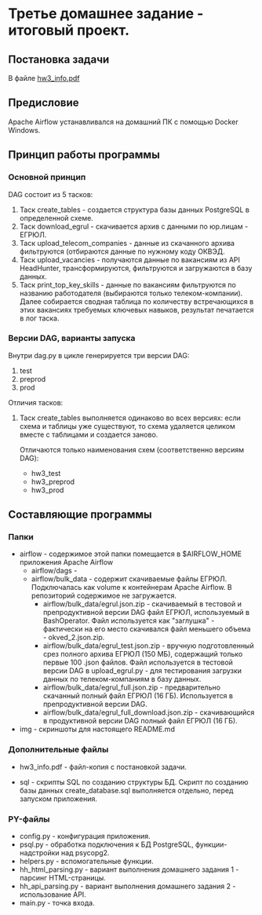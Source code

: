 # Третье домашнее задание - итоговый проект.
## Постановка задачи
В файле [hw3_info.pdf](https://github.com/borodatsik/middle-python-edu/blob/main/03_etl_airflow/hw3_info.pdf)

## Предисловие
Apache Airflow устанавливался на домашний ПК с помощью Docker Windows.

## Принцип работы программы
### Основной принцип
DAG состоит из 5 тасков:
1. Таск create_tables - cоздается структура базы данных PostgreSQL в определенной схеме.
1. Таск download_egrul - скачивается архив с данными по юр.лицам - ЕГРЮЛ.
1. Таск upload_telecom_companies - данные из скачанного архива фильтруются (отбираются данные по нужному коду ОКВЭД.
1. Таск upload_vacancies - получаются данные по вакансиям из API HeadHunter, трансформируются, фильтруются и загружаются в базу данных.
1. Таск print_top_key_skills - данные по вакансиям фильтруются по названию работодателя (выбираются только телеком-компании). Далее собирается сводная таблица по количеству встречающихся в этих вакансиях требуемых ключевых навыков, результат печатается в лог таска.
### Версии DAG, варианты запуска
Внутри dag.py в цикле генерируется три версии DAG:
1. test
1. preprod
1. prod

Отличия тасков:
1. Таск create_tables выполняется одинаково во всех версиях: если схема и таблицы уже существуют, то схема удаляется целиком вместе с таблицами и создается заново.

	Отличаются только наименования схем (соответственно версиям DAG):
	* hw3_test
	* hw3_preprod
	* hw3_prod

## Составляющие программы
### Папки
* airflow - содержимое этой папки помещается в $AIRFLOW_HOME приложения Apache Airflow
	* airflow/dags - 
	* airflow/bulk_data - содержит скачиваемые файлы ЕГРЮЛ. Подключалась как volume к контейнерам Apache Airflow.
	В репозиторий содержимое не загружается.
		* airflow/bulk_data/egrul.json.zip - скачиваемый в тестовой и препродуктивной версии DAG файл ЕГРЮЛ, используемый в BashOperator.
		Файл используется как "заглушка" - фактически на его место скачивался файл меньшего объема - okved_2.json.zip.
		* airflow/bulk_data/egrul_test.json.zip - вручную подготовленный срез полного архива ЕГРЮЛ (150 МБ), содержащий только первые 100 .json файлов.
		Файл используется в тестовой версии DAG в upload_egrul.py - для тестирования загрузки данных по телеком-компаниям в базу данных.
		* airflow/bulk_data/egrul_full.json.zip - предварительно скачанный полный файл ЕГРЮЛ (16 ГБ). Используется в препродуктивной версии DAG.
		* airflow/bulk_data/egrul_full_download.json.zip - скачивающийся в продуктивной версии DAG полный файл ЕГРЮЛ (16 ГБ).
* img - скриншоты для настоящего README.md
### Дополнительные файлы
* hw3_info.pdf - файл-копия с постановкой задачи.








* sql - скрипты SQL по созданию структуры БД.
	Скрипт по созданию базы данных create_database.sql выполняется отдельно, перед запуском приложения.

### PY-файлы
* config.py - конфигурация приложения.
* psql.py - обработка подключения к БД PostgreSQL, функции-надстройки над psycopg2.
* helpers.py - вспомогательные функции.
* hh_html_parsing.py - вариант выполнения домашнего задания 1 - парсинг HTML-страницы.
* hh_api_parsing.py - вариант выполнения домашнего задания 2 - использование API.
* main.py - точка входа.